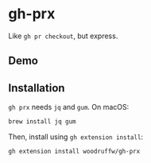 # gh-prx

Like `gh pr checkout`, but express.

## Demo



## Installation

`gh prx` needs `jq` and `gum`. On macOS:

```bash
brew install jq gum
```

Then, install using `gh extension install`:

```bash
gh extension install woodruffw/gh-prx
```
